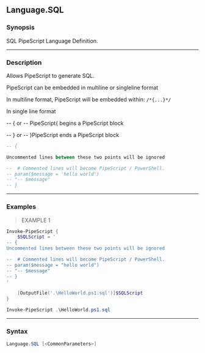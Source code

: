 Language.SQL
------------

### Synopsis
SQL PipeScript Language Definition.

---

### Description

Allows PipeScript to generate SQL.

PipeScript can be embedded in multiline or singleline format

In multiline format, PipeScript will be embedded within: `/*{...}*/`

In single line format

-- { or -- PipeScript{  begins a PipeScript block

-- } or -- }PipeScript  ends a PipeScript block

```SQL    
-- {

Uncommented lines between these two points will be ignored

--  # Commented lines will become PipeScript / PowerShell.
-- param($message = 'hello world')
-- "-- $message"
-- }
```

---

### Examples
> EXAMPLE 1

```PowerShell
Invoke-PipeScript {
    $SQLScript = '    
-- {
Uncommented lines between these two points will be ignored

--  # Commented lines will become PipeScript / PowerShell.
-- param($message = "hello world")
-- "-- $message"
-- }
'

    [OutputFile('.\HelloWorld.ps1.sql')]$SQLScript
}

Invoke-PipeScript .\HelloWorld.ps1.sql
```

---

### Syntax
```PowerShell
Language.SQL [<CommonParameters>]
```
